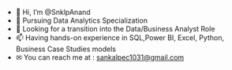- 👋 Hi, I’m @SnklpAnand
- 🌱 Pursuing Data Analytics Specialization 
- 💞️ Looking for a transition into the Data/Business Analyst Role
- 📫 Having hands-on experience in SQL,Power BI, Excel, Python, Business Case Studies models
- ✉  You can reach me at : sankalpec1031@gmail.com

<!---
SnklpAnand/SnklpAnand is a ✨ special ✨ repository because its `README.md` (this file) appears on your GitHub profile.
You can click the Preview link to take a look at your changes.
--->
